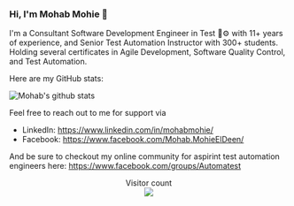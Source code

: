 ### Hi, I'm Mohab Mohie 👋

I'm a Consultant Software Development Engineer in Test 🤖⚙️ with 11+ years of experience, and Senior Test Automation Instructor with 300+ students. Holding several certificates in Agile Development, Software Quality Control, and Test Automation.

Here are my GitHub stats:

![Mohab's github stats](https://github-readme-stats.vercel.app/api?username=mohabmohie&count_private=true&show_icons=true)

Feel free to reach out to me for support via
- LinkedIn: https://www.linkedin.com/in/mohabmohie/
- Facebook: https://www.facebook.com/Mohab.MohieElDeen/

And be sure to checkout my online community for aspirint test automation engineers here: https://www.facebook.com/groups/Automatest

<!--
**MohabMohie/MohabMohie** is a ✨ _special_ ✨ repository because its `README.md` (this file) appears on your GitHub profile.

Here are some ideas to get you started:

- 🔭 I’m currently working on ...
- 🌱 I’m currently learning ...
- 👯 I’m looking to collaborate on ...
- 🤔 I’m looking for help with ...
- 💬 Ask me about ...
- 📫 How to reach me: ...
- 😄 Pronouns: ...
- ⚡ Fun fact: ...
-->

<p align="center"> 
  Visitor count<br>
  <img src="https://profile-counter.glitch.me/MohabMohie/count.svg" />
</p>
